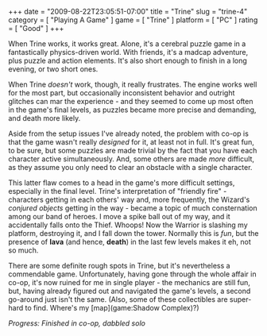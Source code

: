 +++
date = "2009-08-22T23:05:51-07:00"
title = "Trine"
slug = "trine-4"
category = [ "Playing A Game" ]
game = [ "Trine" ]
platform = [ "PC" ]
rating = [ "Good" ]
+++

When Trine works, it works great.  Alone, it's a cerebral puzzle game in a fantastically physics-driven world.  With friends, it's a madcap adventure, plus puzzle and action elements.  It's also short enough to finish in a long evening, or two short ones.

When Trine <i>doesn't</i> work, though, it really frustrates.  The engine works well for the most part, but occasionally inconsistent behavior and outright glitches can mar the experience - and they seemed to come up most often in the game's final levels, as puzzles became more precise and demanding, and death more likely.

Aside from the setup issues I've already noted, the problem with co-op is that the game wasn't really <i>designed</i> for it, at least not in full.  It's great fun, to be sure, but some puzzles are made trivial by the fact that you have each character active simultaneously.  And, some others are made <i>more</i> difficult, as they assume you only need to clear an obstacle with a single character.

This latter flaw comes to a head in the game's more difficult settings, especially in the final level.  Trine's interpretation of "friendly fire" - characters getting in each others' way and, more frequently, the Wizard's <i>conjured objects</i> getting in the way - became a topic of much consternation among our band of heroes.  I move a spike ball out of my way, and it accidentally falls onto the Thief.  Whoops!  Now the Warrior is slashing my platform, destroying it, and I fall down the tower.  Normally this is <i>fun</i>, but the presence of <b>lava</b> (and hence, <b>death</b>) in the last few levels makes it eh, not so much.

There are some definite rough spots in Trine, but it's nevertheless a commendable game.  Unfortunately, having gone through the whole affair in co-op, it's now ruined for me in single player - the mechanics are still fun, but, having already figured out and navigated the game's levels, a second go-around just isn't the same.  (Also, some of these collectibles are super-hard to find.  Where's my [map](game:Shadow Complex)?)

<i>Progress: Finished in co-op, dabbled solo</i>